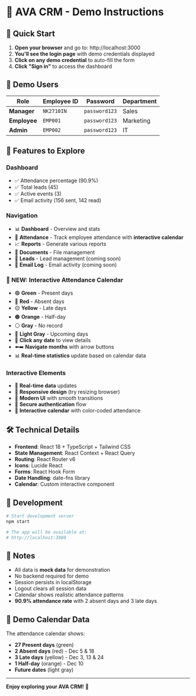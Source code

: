 # 🎯 AVA CRM - Demo Instructions

## 🚀 **Quick Start**

1. **Open your browser** and go to: http://localhost:3000
2. **You'll see the login page** with demo credentials displayed
3. **Click on any demo credential** to auto-fill the form
4. **Click "Sign in"** to access the dashboard

## 👥 **Demo Users**

| Role | Employee ID | Password | Department |
|------|-------------|----------|------------|
| **Manager** | `NK2710IN` | `password123` | Sales |
| **Employee** | `EMP001` | `password123` | Marketing |
| **Admin** | `EMP002` | `password123` | IT |

## 🎨 **Features to Explore**

### **Dashboard**
- ✅ Attendance percentage (90.9%)
- ✅ Total leads (45)
- ✅ Active events (3)
- ✅ Email activity (156 sent, 142 read)

### **Navigation**
- 📊 **Dashboard** - Overview and stats
- 📅 **Attendance** - Track employee attendance with **interactive calendar**
- 📈 **Reports** - Generate various reports
- 📁 **Documents** - File management
- 👥 **Leads** - Lead management (coming soon)
- 📧 **Email Log** - Email activity (coming soon)

### **🎯 NEW: Interactive Attendance Calendar**
- 🟢 **Green** - Present days
- 🔴 **Red** - Absent days  
- 🟡 **Yellow** - Late days
- 🟠 **Orange** - Half-day
- ⚪ **Gray** - No record
- 🔘 **Light Gray** - Upcoming days
- 📅 **Click any date** to view details
- ⬅️➡️ **Navigate months** with arrow buttons
- 📊 **Real-time statistics** update based on calendar data

### **Interactive Elements**
- 🔄 **Real-time data** updates
- 📱 **Responsive design** (try resizing browser)
- 🎨 **Modern UI** with smooth transitions
- 🔐 **Secure authentication** flow
- 📅 **Interactive calendar** with color-coded attendance

## 🛠 **Technical Details**

- **Frontend**: React 18 + TypeScript + Tailwind CSS
- **State Management**: React Context + React Query
- **Routing**: React Router v6
- **Icons**: Lucide React
- **Forms**: React Hook Form
- **Date Handling**: date-fns library
- **Calendar**: Custom interactive component

## 🔧 **Development**

```bash
# Start development server
npm start

# The app will be available at:
# http://localhost:3000
```

## 📝 **Notes**

- All data is **mock data** for demonstration
- No backend required for demo
- Session persists in localStorage
- Logout clears all session data
- Calendar shows realistic attendance patterns
- **90.9% attendance rate** with 2 absent days and 3 late days

## 🎯 **Demo Calendar Data**

The attendance calendar shows:
- **27 Present days** (green)
- **2 Absent days** (red) - Dec 5 & 18
- **3 Late days** (yellow) - Dec 3, 13 & 24  
- **1 Half-day** (orange) - Dec 10
- **Future dates** (light gray)

---

**Enjoy exploring your AVA CRM!** 🎉 